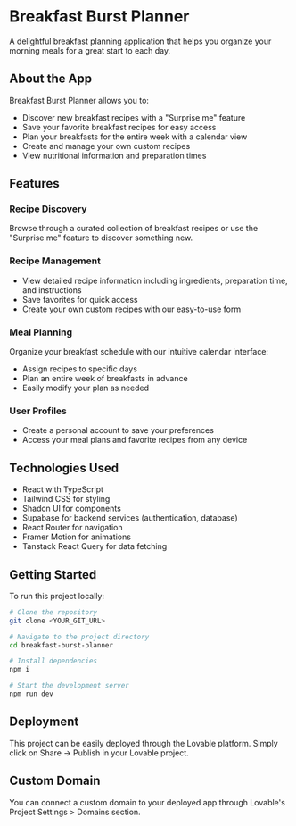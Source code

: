 
# Breakfast Burst Planner

A delightful breakfast planning application that helps you organize your morning meals for a great start to each day.

## About the App

Breakfast Burst Planner allows you to:

- Discover new breakfast recipes with a "Surprise me" feature
- Save your favorite breakfast recipes for easy access
- Plan your breakfasts for the entire week with a calendar view
- Create and manage your own custom recipes
- View nutritional information and preparation times

## Features

### Recipe Discovery
Browse through a curated collection of breakfast recipes or use the "Surprise me" feature to discover something new.

### Recipe Management
- View detailed recipe information including ingredients, preparation time, and instructions
- Save favorites for quick access
- Create your own custom recipes with our easy-to-use form

### Meal Planning
Organize your breakfast schedule with our intuitive calendar interface:
- Assign recipes to specific days
- Plan an entire week of breakfasts in advance
- Easily modify your plan as needed

### User Profiles
- Create a personal account to save your preferences
- Access your meal plans and favorite recipes from any device

## Technologies Used

- React with TypeScript
- Tailwind CSS for styling
- Shadcn UI for components
- Supabase for backend services (authentication, database)
- React Router for navigation
- Framer Motion for animations
- Tanstack React Query for data fetching

## Getting Started

To run this project locally:

```sh
# Clone the repository
git clone <YOUR_GIT_URL>

# Navigate to the project directory
cd breakfast-burst-planner

# Install dependencies
npm i

# Start the development server
npm run dev
```

## Deployment

This project can be easily deployed through the Lovable platform. Simply click on Share -> Publish in your Lovable project.

## Custom Domain

You can connect a custom domain to your deployed app through Lovable's Project Settings > Domains section.
